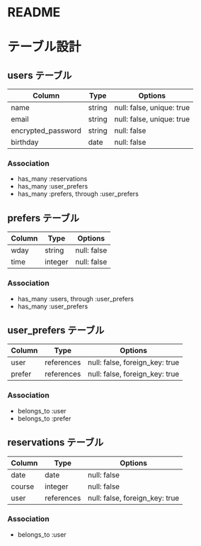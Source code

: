# README

# テーブル設計

## users テーブル

| Column             | Type   | Options                   |
| ------------------ | ------ | ------------------------- |
| name               | string | null: false, unique: true |
| email              | string | null: false, unique: true |
| encrypted_password | string | null: false               |
| birthday           | date   | null: false               |




### Association

- has_many :reservations
- has_many :user_prefers
- has_many :prefers, through :user_prefers

## prefers テーブル

| Column             | Type        | Options                        |
| ------------------ | ----------- | ------------------------------ |
| wday               | string      | null: false                    | 
| time               | integer     | null: false                    | 


### Association
 
- has_many :users, through :user_prefers
- has_many :user_prefers

## user_prefers テーブル

| Column  | Type       | Options                        |
| ------- | ---------- | ------------------------------ |
| user    | references | null: false, foreign_key: true |
| prefer  | references | null: false, foreign_key: true |

### Association

- belongs_to :user
- belongs_to :prefer

## reservations テーブル


| Column          | Type       | Options                        |
| --------------- | ---------- | ------------------------------ |
| date            | date       | null: false                    | 
| course          | integer    | null: false                    | 
| user            | references | null: false, foreign_key: true |

### Association

- belongs_to :user